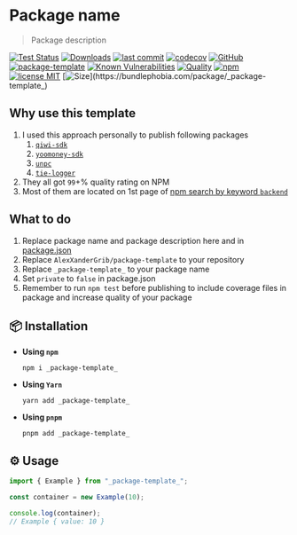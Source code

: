 # Package name

> Package description

[![Test Status](https://github.com/AlexXanderGrib/package-template/actions/workflows/test.yml/badge.svg)](https://github.com/AlexXanderGrib/package-template)
[![Downloads](https://img.shields.io/npm/dt/_package-template_.svg)](https://npmjs.com/package/_package-template_)
[![last commit](https://img.shields.io/github/last-commit/AlexXanderGrib/package-template.svg)](https://github.com/AlexXanderGrib/package-template)
[![codecov](https://img.shields.io/codecov/c/github/AlexXanderGrib/package-template/main.svg)](https://codecov.io/gh/AlexXanderGrib/package-template)
[![GitHub](https://img.shields.io/github/stars/AlexXanderGrib/package-template.svg)](https://github.com/AlexXanderGrib/package-template)
[![_package-template_](https://snyk.io/advisor/npm-package/_package-template_/badge.svg)](https://snyk.io/advisor/npm-package/_package-template_)
[![Known Vulnerabilities](https://snyk.io/test/npm/_package-template_/badge.svg)](https://snyk.io/test/npm/_package-template_)
[![Quality](https://img.shields.io/npms-io/quality-score/_package-template_.svg?label=quality%20%28npms.io%29&)](https://npms.io/search?q=_package-template_)
[![npm](https://img.shields.io/npm/v/_package-template_.svg)](https://npmjs.com/package/_package-template_)
[![license MIT](https://img.shields.io/npm/l/_package-template_.svg)](https://github.com/AlexXanderGrib/_package-template_/blob/main/LICENSE.txt)
[![Size](https://img.shields.io/bundlephobia/minzip/_package-template_)](https://bundlephobia.com/package/_package-template_)

## Why use this template

1. I used this approach personally to publish following packages
   1. [`qiwi-sdk`](https://npmjs.com/package/qiwi-sdk)
   2. [`yoomoney-sdk`](https://npmjs.com/package/yoomoney-sdk)
   3. [`unpc`](https://npmjs.com/package/unpc)
   4. [`tie-logger`](https://npmjs.com/package/tie-logger)
2. They all got `99`+% quality rating on NPM
3. Most of them are located on 1st page of [npm search by keyword `backend`](https://www.npmjs.com/search?q=keywords:backend)

## What to do

1. Replace package name and package description here and in [package.json](./package.json)
2. Replace `AlexXanderGrib/package-template` to your repository
3. Replace `_package-template_` to your package name
4. Set `private` to `false` in package.json
5. Remember to run `npm test` before publishing to include coverage files in package and increase quality of your package

## 📦 Installation

- **Using `npm`**
  ```shell
  npm i _package-template_
  ```
- **Using `Yarn`**
  ```shell
  yarn add _package-template_
  ```
- **Using `pnpm`**
  ```shell
  pnpm add _package-template_
  ```

## ⚙️ Usage

```javascript
import { Example } from "_package-template_";

const container = new Example(10);

console.log(container);
// Example { value: 10 }
```
